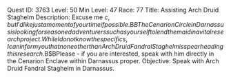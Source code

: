 Quest ID: 3763
Level: 50
Min Level: 47
Race: 77
Title: Assisting Arch Druid Staghelm
Description: Excuse me $c, but I'd like just a moment of your time if possible.$B$BThe Cenarion Circle in Darnassus is looking for seasoned adventurers such as yourself to lend them aid in a vital research project.While I do not know the specifics, I can inform you that none other than Arch Druid Fandral Staghelm is spearheading this research.$B$BPlease - if you are interested, speak with him directly in the Cenarion Enclave within Darnassus proper.
Objective: Speak with Arch Druid Fandral Staghelm in Darnassus.
